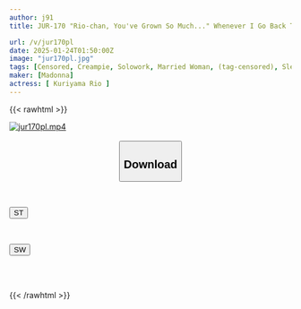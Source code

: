 ```yaml
---
author: j91
title: JUR-170 "Rio-chan, You've Grown So Much..." Whenever I Go Back To My Parents' House, My Two Uncles Always Call Me... Rio Kuriyama

url: /v/jur170pl
date: 2025-01-24T01:50:00Z
image: "jur170pl.jpg"
tags: [Censored, Creampie, Solowork, Married Woman, (tag-censored), Slender, Mature Woman	]
maker: [Madonna]
actress: [ Kuriyama Rio ]
---
```



{{< rawhtml >}}

<div class="video" data-videoid="01XDqBDmVVUb9J1">
    <a href="javascript:;">
        <img src="/v/jur170pl/jur170pl.jpg" width="WIDTH" height="HEIGHT" alt="jur170pl.mp4" loading="lazy">
    </a>
</div>

<script type="text/javascript" src="https://j91.asia/asset/on-demand-st.js"></script>

<br>
  <link rel="stylesheet" href="https://j91.asia/asset/bs5.css">
  
  <center>
  <button class="btn btn-primary" type="button" data-bs-toggle="collapse" data-bs-target=".multi-collapse" aria-expanded="false" aria-controls="multiCollapseExample1 multiCollapseExample2"><h2>Download</h2></button></center>
</p>
<div class="row">
  <div class="col">
    <div class="collapse multi-collapse" id="multiCollapseExample1">
      <div class="card card-body">
	      	      <br>
<div class="buttons">  
<p><a href="/v/jur170pl/st.html" target="_blank"><button class="btn-hover color-3"><i class="fa fa-download"></i> ST</button></a></p></div>
    </div>
  </div>
</div>
  <div class="col">
    <div class="collapse multi-collapse" id="multiCollapseExample2">
      <div class="card card-body">
	      <br>
<div class="buttons">
<p><a href="/v/jur170pl/sw.html" target="_blank"><button class="btn-hover color-2"><i class="fa fa-download"></i> SW</button></a></p></div>
<br><br>
      </div>
    </div>
  </div>
</div>

{{< /rawhtml >}}